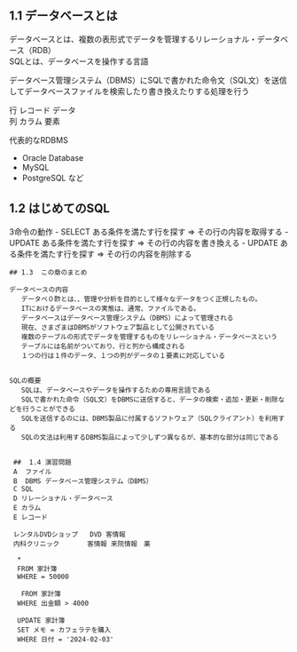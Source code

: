   ##  1.1 データベースとは


   データベースとは、複数の表形式でデータを管理するリレーショナル・データベース（RDB）   
   SQLとは、データベースを操作する言語

   データベース管理システム（DBMS）にSQLで書かれた命令文（SQL文）を送信してデータベースファイルを検索したり書き換えたりする処理を行う   
      
   行 レコード データ  
   列 カラム  要素  


  代表的なRDBMS  
   - Oracle Database  
   - MySQL  
   - PostgreSQL     など



   ##  1.2  はじめてのSQL

   3命令の動作
    - SELECT ある条件を満たす行を探す ⇒ その行の内容を取得する
    - UPDATE ある条件を満たす行を探す ⇒ その行の内容を書き換える
    - UPDATE ある条件を満たす行を探す ⇒ その行の内容を削除する

    ## 1.3  この章のまとめ

    データベースの内容
       データベ０酢とは、、管理や分析を目的として様々なデータをつく正規したもの。
       ITにおけるデータベースの実態は、通常、ファイルである。
       データベースはデータベース管理システム（DBMS）によって管理される
       現在、さまざまはDBMSがソフトウェア製品として公開されている
       複数のテーブルの形式でデータを管理するものをリレーショナル・データベースという
       テーブルには名前がついており、行と列から構成される
       １つの行は１件のデータ、１つの列がデータの１要素に対応している


    SQLの概要
       SQLは、データベースやデータを操作するための専用言語である
       SQLで書かれた命令（SQL文）をDBMSに送信すると、データの検索・追加・更新・削除などを行うことができる
       SQLを送信するのには、DBMS製品に付属するソフトウェア（SQLクライアント）を利用する
       SQLの文法は利用するDBMS製品によって少しずつ異なるが、基本的な部分は同じである
      
     
     ##  1.4 演習問題
     A  ファイル
     B  DBMS データベース管理システム（DBMS）
     C SQL
     D リレーショナル・データベース
     E カラム
     E レコード

     レンタルDVDショップ   DVD 客情報
     内科クリニック       客情報 来院情報　薬　

      *
      FROM 家計簿
      WHERE = 50000

       FROM 家計簿
      WHERE 出金額 > 4000

      UPDATE 家計簿
      SET メモ = カフェラテを購入
      WHERE 日付 = '2024-02-03'




          
 
   